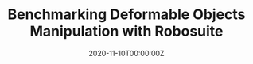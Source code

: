 ---
title: Benchmarking Deformable Objects Manipulation with Robosuite

tags:
- Robotics Simulation, Robot Learning
date: "2020-11-10T00:00:00Z"
summary: In this project, I will design a benchmark for grasping deformable objects, which is a challenging problem for robotics. I will begin with Mujoco physical engine, make the graphics and then test the main-stream robot learning methods. If I have time, I am interested in developing general purpose robot learning methods which can apply to most exsiting benchmarks.
---